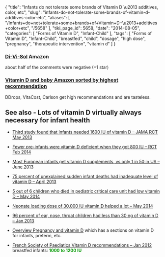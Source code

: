 {
    "title": "Infants do not tolerate some brands of Vitamin D \u2013 additives, color, etc",
    "slug": "infants-do-not-tolerate-some-brands-of-vitamin-d-additives-color-etc",
    "aliases": [
        "/Infants+do+not+tolerate+some+brands+of+Vitamin+D+\u2013+additives+color+etc",
        "/5658"
    ],
    "tiki_page_id": 5658,
    "date": "2014-08-05",
    "categories": [
        "Forms of Vitamin D",
        "Infant-Child"
    ],
    "tags": [
        "Forms of Vitamin D",
        "Infant-Child",
        "breastfed",
        "child",
        "dosage",
        "high dose",
        "pregnancy",
        "therapeutic intervention",
        "vitamin d"
    ]
}


### [Di-Vi-Sol](http://www.amazon.com/Enfamil-D-Vi-Sol-Vitamin-Supplement-Drops/product-reviews/B005ZIC55K/ref=dpx_acr_txt?showViewpoints=1) Amazon

about half of the comments were negative (=1 star)

### [Vitamin D and baby Amazon sorted by highest recommendation](http://www.amazon.com/s/ref=nb_sb_noss?url=search-alias%3Dhpc&field-keywords=%22vitamin+d%22+baby&rh=n%3A3760901%2Ck%3A%22vitamin+d%22+baby&ajr=0)

DDrops, VitaCost, Carlson get high recommendations and are tasteless.

## See also - Lots of vitamin D virtually always necessary for infant health

* [Third study found that Infants needed 1600 IU of vitamin D – JAMA RCT May 2013](/posts/third-study-found-that-infants-needed-1600-iu-of-vitamin-d-jama-rct)

* [Fewer pre-infants were vitamin D deficient when they got 800 IU – RCT Feb 2014](/posts/fewer-pre-infants-were-vitamin-d-deficient-when-they-got-800-iu-rct)

* [Most European infants get vitamin D supplements, vs only 1 in 50 in US – June 2013](/posts/most-european-infants-get-vitamin-d-supplements-vs-only-1-in-50-in-us)

* [75 percent of unexplained sudden infant deaths had inadequate level of vitamin D – April 2013](/posts/75-percent-of-unexplained-sudden-infant-deaths-had-inadequate-level-of-vitamin-d)

* [5 out of 6 children who died in pediatric critical care unit had low vitamin D – May 2014](/posts/5-out-of-6-children-who-died-in-pediatric-critical-care-unit-had-low-vitamin-d)

* [Neonate loading dose of 30,000 IU vitamin D helped a lot – May 2014](/posts/neonate-loading-dose-of-30000-iu-vitamin-d-helped-a-lot)

* [96 percent of ear, nose, throat children had less than 30 ng of vitamin D – Jan 2013](/posts/96-percent-of-ear-nose-throat-children-had-less-than-30-ng-of-vitamin-d)

* [Overview Pregnancy and vitamin D](/posts/overview-pregnancy-and-vitamin-d) which has a sections on vitamin D for infants, preterm, etc.

* [French Society of Paediatics Vitamin D recommendations – Jan 2012](/posts/french-society-of-paediatics-vitamin-d-recommendations) breastfed infants:  **<span style="color:#090;">1000 to 1200 IU</span>**